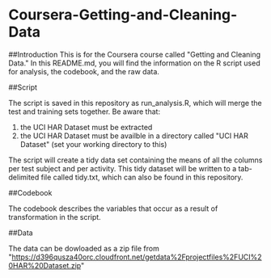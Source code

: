 # Coursera-Getting-and-Cleaning-Data

##Introduction
This is for the Coursera course called "Getting and Cleaning Data." In this README.md, you will find the information on the R script used for analysis, the codebook, and the raw data.

##Script

The script is saved in this repository as run_analysis.R, which will merge the test and training sets together. Be aware that:

1. the UCI HAR Dataset must be extracted
2. the UCI HAR Dataset must be availble in a directory called "UCI HAR Dataset" (set your working directory to this)

The script will create a tidy data set containing the means of all the columns per test subject and per activity. This tidy dataset will be written to a tab-delimited file called tidy.txt, which can also be found in this repository.

##Codebook

The codebook describes the variables that occur as a result of transformation in the script.

##Data

The data can be dowloaded as a zip file from "https://d396qusza40orc.cloudfront.net/getdata%2Fprojectfiles%2FUCI%20HAR%20Dataset.zip"
